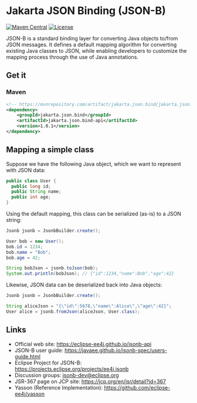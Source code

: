 # Jakarta JSON Binding (JSON-B)

[![Maven Central](https://img.shields.io/maven-central/v/jakarta.json.bind/jakarta.json.bind-api.svg?label=Maven%20Central)](https://search.maven.org/search?q=g:jakarta.json.bind%20a:jakarta.json.bind-api)
[![License](https://img.shields.io/badge/License-EPL%202.0-green.svg)](https://opensource.org/licenses/EPL-1.0)

JSON-B is a standard binding layer for converting Java objects to/from JSON messages. It defines a default mapping algorithm for converting existing Java classes to JSON, while enabling developers to customize the mapping process through the use of Java annotations.

## Get it

### Maven
```xml
<!-- https://mvnrepository.com/artifact/jakarta.json.bind/jakarta.json.bind-api -->
<dependency>
    <groupId>jakarta.json.bind</groupId>
    <artifactId>jakarta.json.bind-api</artifactId>
    <version>1.0.1</version>
</dependency>
```

## Mapping a simple class

Suppose we have the following Java object, which we want to represent with JSON data:
```java
public class User {
  public long id;
  public String name;
  public int age;
}
```

Using the default mapping, this class can be serialized (as-is) to a JSON string:
```java
Jsonb jsonb = JsonbBuilder.create();

User bob = new User();
bob.id = 1234;
bob.name = "Bob";
bob.age = 42;

String bobJson = jsonb.toJson(bob);
System.out.println(bobJson); // {"id":1234,"name":Bob","age":42}
```

Likewise, JSON data can be deserialized back into Java objects:
```java
Jsonb jsonb = JsonbBuilder.create();

String aliceJson = "{\"id\":5678,\"name\":Alice\",\"age\":42}";
User alice = jsonb.fromJson(aliceJson, User.class);
```

## Links

- Official web site: https://eclipse-ee4j.github.io/jsonb-api
- JSON-B user guide: https://javaee.github.io/jsonb-spec/users-guide.html
- Eclipse Project for JSON-B: https://projects.eclipse.org/projects/ee4j.jsonb
- Discussion groups: jsonb-dev@eclipse.org
- JSR-367 page on JCP site: https://jcp.org/en/jsr/detail?id=367
- Yasson (Reference Implementation): https://github.com/eclipse-ee4j/yasson
